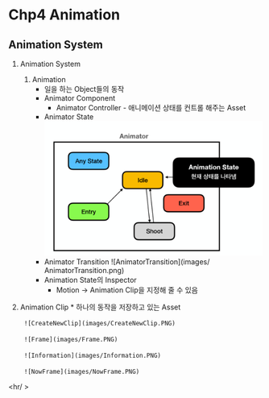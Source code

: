 ﻿# Chp4 Animation

## Animation System

1. Animation System 
		
	1. Animation
		* 일을 하는 Object들의 동작
		* Animator Component
			* Animator Controller - 애니메이션 상태를 컨트롤 해주는 Asset
		* Animator State
			![AnimatorState](images/AnimatorState.png)
		* Animator Transition
			![AnimatorTransition](images/ AnimatorTransition.png)
		* Animation State의 Inspector 
			* Motion -> Animation Clip을 지정해 줄 수 있음

2. Animation Clip
		* 하나의 동작을 저장하고 있는 Asset
	
		![CreateNewClip](images/CreateNewClip.PNG)

		![Frame](images/Frame.PNG)
		
		![Information](images/Information.PNG)

		![NowFrame](images/NowFrame.PNG)
	
<hr/ >


